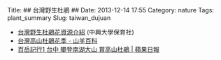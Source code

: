 Title: ## 台灣野生杜鵑 ##
Date: 2013-12-14 17:55
Category: nature
Tags: plant_summary
Slug: taiwan_dujuan



* [台灣野生杜鵑花資源介紹](http://www.osa.nchu.edu.tw/group/group19/Connections/clubmembers03/3.htm) (中興大學保育社)
* [台灣高山杜鵑花季 - 山羊百科](http://plant.climb.com.tw/modules/mediawiki/index.php/台灣高山杜鵑花季)
* [百岳記行1 台中 攀登南湖大山 賞高山杜鵑 | 蘋果日報](http://www.appledaily.com.tw/appledaily/article/supplement/20120530/34262861/)
